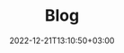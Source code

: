 ---
title: "Blog"
date: 2022-12-21T13:10:50+03:00
draft: false
descr: ""
weight: 0
h1: "News"
nme: "Blog"
thbnl: ''
athr: ''
avtr: ''
---